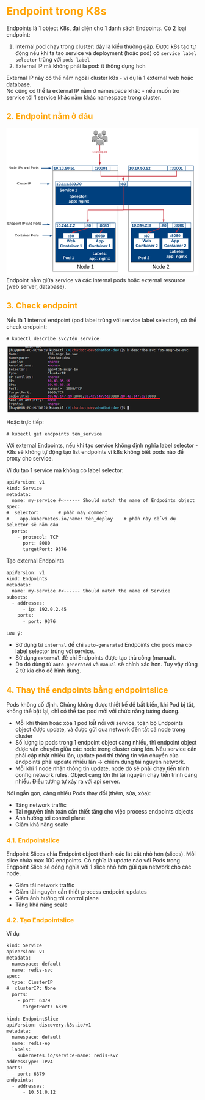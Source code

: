 <h1 style="color:orange">Endpoint trong K8s</h1>
Endpoints là 1 object K8s, đại diện cho 1 danh sách Endpoints. Có 2 loại endpoint:

1. Internal pod chạy trong cluster: đây là kiểu thường gặp. Được k8s tạo tự động nếu khi ta tạo service và deployment (hoặc pod) có `service label selector` trùng với `pods label`
2. External IP mà không phải là pod: ít thông dụng hơn

External IP này có thể nằm ngoài cluster k8s - ví dụ là 1 external web hoặc database.<br>
Nó cũng có thể là external IP nằm ở namespace khác - nếu muốn trỏ service tới 1 service khác nằm khác namespace trong cluster.
<h2 style="color:orange">2. Endpoint nằm ở đâu</h2>

![endpoint-k8s1](../img/endpoint-k8s1.png)<br>
Endpoint nằm giữa service và các internal pods hoặc external resource (web server, database).
<h2 style="color:orange">3. Check endpoint</h2>
Nếu là 1 internal endpoint (pod label trùng với service label selector), có thể check endpoint:

    # kubectl describe svc/tên_service
![endpoint-k8s2](../img/endpoint-k8s2.png)<br>

Hoặc trực tiếp:

    # kubectl get endpoints tên_service

Với external Endpoints, nếu khi tạo service không định nghĩa label selector - K8s sẽ không tự động tạo list endpoints vì k8s không biết pods nào để proxy cho service.

Ví dụ tạo 1 service mà không có label selector:

    apiVersion: v1
    kind: Service
    metadata:
      name: my-service #<------ Should match the name of Endpoints object
    spec:
    #  selector:       # phần này comment
    #    app.kubernetes.io/name: tên_deploy    # phần này để ví dụ selector sẽ nằm đâu
      ports:
        - protocol: TCP
          port: 8080
          targetPort: 9376
Tạo external Endpoints

    apiVersion: v1
    kind: Endpoints
    metadata:
      name: my-service #<------ Should match the name of Service
    subsets:
      - addresses:
          - ip: 192.0.2.45
        ports:
          - port: 9376

`Lưu ý:` 
- Sử dụng từ `internal` để chỉ `auto-generated` Endpoints cho pods mà có label selector trùng với service.
- Sử dụng `external` để chỉ Endpoints được tạo thủ công (manual).
- Do đó dùng từ `auto-generated` và `manual` sẽ chính xác hơn. Tuy vậy dùng 2 từ kia cho dễ hình dung.
<h2 style="color:orange">4. Thay thế endpoints bằng endpointslice</h2>
Pods không cố định. Chúng không được thiết kế để bất biến, khi Pod bị tắt, không thể bật lại, chỉ có thể tạo pod mới với chức năng tương đương.

- Mỗi khi thêm hoặc xóa 1 pod kết nối với service, toàn bộ Endpoints object được update, và được gửi qua network đến tất cả node trong cluster
- Số lượng ip pods trong 1 endpoint object càng nhiều, thì endpoint object được vận chuyển giữa các node trong cluster càng lớn. Nếu service cần phải cập nhật nhiều lần, update pod thì thông tin vận chuyển của endpoints phải update nhiều lần -> chiếm dụng tài nguyên network.
- Mỗi khi 1 node nhận thông tin update, node đó sẽ phải chạy tiến trình config network rules. Object càng lớn thì tài nguyên chạy tiến trình càng nhiều. Điều tương tự xảy ra với api server.

Nói ngắn gọn, càng nhiều Pods thay đổi (thêm, sửa, xóa):
- Tăng network traffic
- Tài nguyên tính toán cần thiết tăng cho việc process endpoints objects
- Ảnh hưởng tới control plane
- Giảm khả năng scale
<h3 style="color:orange">4.1. Endpointslice</h3>
Endpoint Slices chia Endpoint object thành các lát cắt nhỏ hơn (slices). Mỗi slice chứa max 100 endpoints. Có nghĩa là update nào với Pods trong Engpoint Slice sẽ đồng nghĩa với 1 slice nhỏ hơn gửi qua network cho các node.

- Giảm tải network traffic
- Giảm tài nguyên cần thiết process endpoint updates
- Giảm ảnh hưởng tới control plane
- Tăng khả năng scale
<h3 style="color:orange">4.2. Tạo Endpointslice</h3>
Ví dụ

    kind: Service
    apiVersion: v1
    metadata:
      namespace: default
      name: redis-svc
    spec:
      type: ClusterIP
    #  clusterIP: None
      ports:
        - port: 6379
          targetPort: 6379
    ---
    kind: EndpointSlice
    apiVersion: discovery.k8s.io/v1
    metadata:
      namespace: default
      name: redis-ep
      labels:
        kubernetes.io/service-name: redis-svc
    addressType: IPv4
    ports:
      - port: 6379
    endpoints:
      - addresses:
          - 10.51.0.12